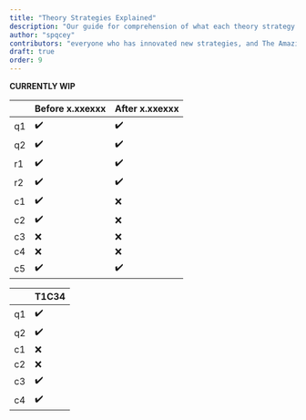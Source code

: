 ```yaml
---
title: "Theory Strategies Explained"
description: "Our guide for comprehension of what each theory strategy means."
author: "spqcey"
contributors: "everyone who has innovated new strategies, and The Amazing Community"
draft: true
order: 9
---
```


**CURRENTLY WIP**
<!-- T6SNAX x.xxexxx -->
<table class="spqcey">
<thead>
  <tr>
     <th class="invisible"></th>
     <th>Before x.xxexxx</th>
     <th>After x.xxexxx</th>
  </tr>
</thead>
   <tbody>
      <tr>
         <td class="leftHeader">q1</td>
         <td>✔️</td>
         <td>✔️</td>
      </tr>
      <tr>
         <td class="leftHeader">q2</td>
         <td>✔️</td>
         <td>✔️</td>
      </tr>
      <tr>
         <td class="leftHeader">r1</td>
         <td>✔️</td>
         <td>✔️</td>
      </tr>
      <tr>
         <td class="leftHeader">r2</td>
         <td>✔️</td>
         <td>✔️</td>
      </tr>
      <tr>
         <td class="leftHeader">c1</td>
         <td>✔️</td>
         <td>❌</td>
      </tr>
      <tr>
         <td class="leftHeader">c2</td>
         <td>✔️</td>
         <td>❌</td>
      </tr>
      <tr>
         <td class="leftHeader">c3</td>
         <td>❌</td>
         <td>❌</td>
      </tr>
      <tr>
         <td class="leftHeader">c4</td>
         <td>❌</td>
         <td>❌</td>
      </tr>
      <tr>
         <td class="leftHeader">c5</td>
         <td>✔️</td>
         <td>✔️</td>
      </tr>
   </tbody>
</table>
<!-- T1C34 -->
<table class="spqcey">
<thead>
  <th></th>
  <th>T1C34</th>
</thead>
   <tbody>
      <tr>
         <td class="leftHeader">q1</td>
         <td>✔️</td>
      </tr>
      <tr>
         <td class="leftHeader">q2</td>
         <td>✔️</td>
      </tr>
      <tr>
         <td class="leftHeader">c1</td>
         <td>❌</td>
      </tr>
      <tr>
         <td class="leftHeader">c2</td>
         <td>❌</td>
      </tr>
      <tr>
         <td class="leftHeader">c3</td>
         <td>✔️</td>
      </tr>
      <tr>
         <td class="leftHeader">c4</td>
         <td>✔️</td>
      </tr>
   </tbody>
</table>
